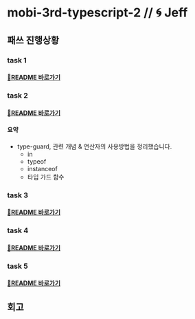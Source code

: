# mobi-3rd-typescript-2 // 🌀 Jeff

## 패쓰 진행상황

### task 1
#### [🔗README 바로가기]()

### task 2
#### [🔗README 바로가기]()
#### 요약
- type-guard, 관련 개념 & 연산자의 사용방법을 정리했습니다.
  - in
  - typeof
  - instanceof
  - 타입 가드 함수

### task 3
#### [🔗README 바로가기]()

### task 4
#### [🔗README 바로가기]()

### task 5
#### [🔗README 바로가기]()


## 회고